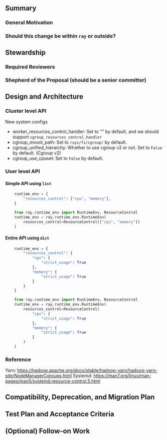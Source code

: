 ## Summary
### General Motivation

### Should this change be within `ray` or outside?


## Stewardship
### Required Reviewers

### Shepherd of the Proposal (should be a senior committer)


## Design and Architecture


### Cluster level API
New system configs
- worker_resources_control_handler: Set to "" by default, and we should support `cgroup_resources_control_handler`
- cgroup_mount_path: Set to `/sys/fs/cgroup/` by default.
- cgroup_unified_hierarchy: Whether to use cgroup v2 or not. Set to `False` by default. (Cgroup v2)
- cgroup_use_cpuset: Set to `False` by default.

### User level API

#### Simple API using `list`
```python
    runtime_env = {
        "resources_control": ["cpu", "memory"],
    }
```

```python
    from ray.runtime_env import RuntimeEnv, ResourceControl
    runtime_env = ray.runtime_env.RuntimeEnv(
        resources_control=ResourceControl(["cpu", "memory"])
    )
```

#### Entire API using `dict`
```python
    runtime_env = {
        "resources_control": {
            "cpu": {
                "strict_usage": True
            },
            "memory": {
                "strict_usage": True
            }
        }
    }
```

```python
    from ray.runtime_env import RuntimeEnv, ResourceControl
    runtime_env = ray.runtime_env.RuntimeEnv(
        resources_control=ResourceControl(
            "cpu": {
                "strict_usage": True
            },
            "memory": {
                "strict_usage": True
            }
        )
    )
```

### Reference
Yarn: https://hadoop.apache.org/docs/stable/hadoop-yarn/hadoop-yarn-site/NodeManagerCgroups.html
Systemd: https://man7.org/linux/man-pages/man5/systemd.resource-control.5.html

## Compatibility, Deprecation, and Migration Plan


## Test Plan and Acceptance Criteria


## (Optional) Follow-on Work

